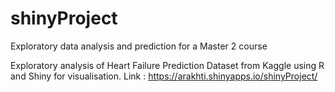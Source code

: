# shinyProject
Exploratory data analysis and prediction for a Master 2 course

Exploratory analysis of Heart Failure Prediction Dataset from Kaggle using R and Shiny for visualisation.
Link : https://arakhti.shinyapps.io/shinyProject/

